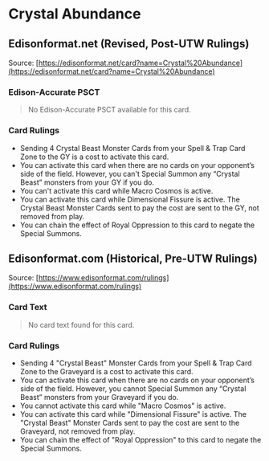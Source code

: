 # Crystal Abundance

## Edisonformat.net (Revised, Post-UTW Rulings)

Source: [https://edisonformat.net/card?name=Crystal%20Abundance](https://edisonformat.net/card?name=Crystal%20Abundance)

### Edison-Accurate PSCT

> No Edison-Accurate PSCT available for this card.

### Card Rulings

*   Sending 4 Crystal Beast Monster Cards from your Spell & Trap Card Zone to the GY is a cost to activate this card.
*   You can activate this card when there are no cards on your opponent’s side of the field. However, you can't Special Summon any “Crystal Beast” monsters from your GY if you do.
*   You can't activate this card while Macro Cosmos is active.
*   You can activate this card while Dimensional Fissure is active. The Crystal Beast Monster Cards sent to pay the cost are sent to the GY, not removed from play.
*   You can chain the effect of Royal Oppression to this card to negate the Special Summons.


## Edisonformat.com (Historical, Pre-UTW Rulings)

Source: [https://www.edisonformat.com/rulings](https://www.edisonformat.com/rulings)

### Card Text

> No card text found for this card.

### Card Rulings

*   Sending 4 "Crystal Beast" Monster Cards from your Spell & Trap Card Zone to the Graveyard is a cost to activate this card.
*   You can activate this card when there are no cards on your opponent’s side of the field. However, you cannot Special Summon any “Crystal Beast” monsters from your Graveyard if you do.
*   You cannot activate this card while "Macro Cosmos" is active.
*   You can activate this card while "Dimensional Fissure" is active. The "Crystal Beast" Monster Cards sent to pay the cost are sent to the Graveyard, not removed from play.
*   You can chain the effect of "Royal Oppression" to this card to negate the Special Summons.


